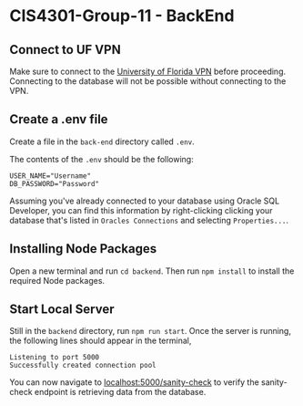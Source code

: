 # CIS4301-Group-11 - BackEnd

## Connect to UF VPN

Make sure to connect to the [University of Florida VPN](https://it.ufl.edu/ict/documentation/network-infrastructure/vpn/) before proceeding. Connecting to the database will not be possible without connecting to the VPN.

## Create a .env file

Create a file in the `back-end` directory called `.env`.

The contents of the `.env` should be the following:
```
USER_NAME="Username"
DB_PASSWORD="Password"
```

Assuming you've already connected to your database using Oracle SQL Developer, you can find this information by right-clicking clicking your database that's listed in `Oracles Connections` and selecting `Properties...`.

## Installing Node Packages

Open a new terminal and run `cd backend`. Then run `npm install` to install the required Node packages.

## Start Local Server

Still in the `backend` directory, run `npm run start`. Once the server is running, the following lines should appear in the terminal,
```
Listening to port 5000
Successfully created connection pool
```

You can now navigate to [localhost:5000/sanity-check](http://localhost:5000/sanity-check) to verify the sanity-check endpoint is retrieving data from the database.
